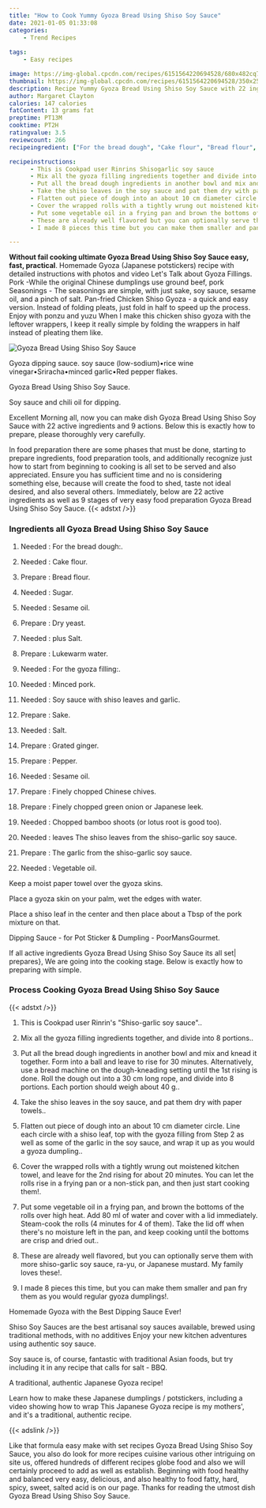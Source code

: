 ```yaml
---
title: "How to Cook Yummy Gyoza Bread Using Shiso Soy Sauce"
date: 2021-01-05 01:33:08
categories:
    - Trend Recipes
    
tags:
    - Easy recipes

image: https://img-global.cpcdn.com/recipes/6151564220694528/680x482cq70/gyoza-bread-using-shiso-soy-sauce-recipe-main-photo.jpg
thumbnail: https://img-global.cpcdn.com/recipes/6151564220694528/350x250cq70/gyoza-bread-using-shiso-soy-sauce-recipe-main-photo.jpg
description: Recipe Yummy Gyoza Bread Using Shiso Soy Sauce with 22 ingredients and 9 stages of easy cooking.
author: Margaret Clayton
calories: 147 calories
fatContent: 13 grams fat
preptime: PT13M
cooktime: PT2H
ratingvalue: 3.5
reviewcount: 266
recipeingredient: ["For the bread dough", "Cake flour", "Bread flour", "Sugar", "Sesame oil", "Dry yeast", "plus Salt", "Lukewarm water", "For the gyoza filling", "Minced pork", "Soy sauce with shiso leaves and garlic", "Sake", "Salt", "Grated ginger", "Pepper", "Sesame oil", "Finely chopped Chinese chives", "Finely chopped green onion or Japanese leek", "Chopped bamboo shoots or lotus root is good too", "leaves The shiso leaves from the shisogarlic soy sauce", "The garlic from the shisogarlic soy sauce", "Vegetable oil"]

recipeinstructions: 
      - This is Cookpad user Rinrins Shisogarlic soy sauce 
      - Mix all the gyoza filling ingredients together and divide into 8 portions 
      - Put all the bread dough ingredients in another bowl and mix and knead it together Form into a ball and leave to rise for 30 minutes Alternatively use a bread machine on the doughkneading setting until the 1st rising is done Roll the dough out into a 30 cm long rope and divide into 8 portions Each portion should weigh about 40 g 
      - Take the shiso leaves in the soy sauce and pat them dry with paper towels 
      - Flatten out piece of dough into an about 10 cm diameter circle Line each circle with a shiso leaf top with the gyoza filling from Step 2 as well as some of the garlic in the soy sauce and wrap it up as you would a gyoza dumpling 
      - Cover the wrapped rolls with a tightly wrung out moistened kitchen towel and leave for the 2nd rising for about 20 minutes You can let the rolls rise in a frying pan or a nonstick pan and then just start cooking them 
      - Put some vegetable oil in a frying pan and brown the bottoms of the rolls over high heat Add 80 ml of water and cover with a lid immediately Steamcook the rolls 4 minutes for 4 of them Take the lid off when theres no moisture left in the pan and keep cooking until the bottoms are crisp and dried out 
      - These are already well flavored but you can optionally serve them with more shisogarlic soy sauce rayu or Japanese mustard My family loves these 
      - I made 8 pieces this time but you can make them smaller and pan fry them as you would regular gyoza dumplings

---
```




**Without fail cooking ultimate Gyoza Bread Using Shiso Soy Sauce easy, fast, practical**. Homemade Gyoza (Japanese potstickers) recipe with detailed instructions with photos and video Let&#39;s Talk about Gyoza Fillings. Pork -While the original Chinese dumplings use ground beef, pork Seasonings - The seasonings are simple, with just sake, soy sauce, sesame oil, and a pinch of salt. Pan-fried Chicken Shiso Gyoza - a quick and easy version. Instead of folding pleats, just fold in half to speed up the process. Enjoy with ponzu and yuzu When I make this chicken shiso gyoza with the leftover wrappers, I keep it really simple by folding the wrappers in half instead of pleating them like.


![Gyoza Bread Using Shiso Soy Sauce](https://img-global.cpcdn.com/recipes/6151564220694528/680x482cq70/gyoza-bread-using-shiso-soy-sauce-recipe-main-photo.jpg "Gyoza Bread Using Shiso Soy Sauce")



Gyoza dipping sauce. soy sauce (low-sodium)•rice wine vinegar•Sriracha•minced garlic•Red pepper flakes.

Gyoza Bread Using Shiso Soy Sauce.

Soy sauce and chili oil for dipping.


Excellent Morning all, now you can make dish Gyoza Bread Using Shiso Soy Sauce with 22 active ingredients and 9 actions. Below this is exactly how to prepare, please thoroughly very carefully.

In food preparation there are some phases that must be done, starting to prepare ingredients, food preparation tools, and additionally recognize just how to start from beginning to cooking is all set to be served and also appreciated. Ensure you has sufficient time and no is considering something else, because will create the food to shed, taste not ideal desired, and also several others. Immediately, below are 22 active ingredients as well as 9 stages of very easy food preparation Gyoza Bread Using Shiso Soy Sauce.
{{< adstxt />}}

### Ingredients all Gyoza Bread Using Shiso Soy Sauce


1. Needed  : For the bread dough:.

1. Needed  : Cake flour.

1. Prepare  : Bread flour.

1. Needed  : Sugar.

1. Needed  : Sesame oil.

1. Prepare  : Dry yeast.

1. Needed  : plus Salt.

1. Prepare  : Lukewarm water.

1. Needed  : For the gyoza filling:.

1. Needed  : Minced pork.

1. Needed  : Soy sauce with shiso leaves and garlic.

1. Prepare  : Sake.

1. Needed  : Salt.

1. Prepare  : Grated ginger.

1. Prepare  : Pepper.

1. Needed  : Sesame oil.

1. Prepare  : Finely chopped Chinese chives.

1. Prepare  : Finely chopped green onion or Japanese leek.

1. Needed  : Chopped bamboo shoots (or lotus root is good too).

1. Needed  : leaves The shiso leaves from the shiso-garlic soy sauce.

1. Prepare  : The garlic from the shiso-garlic soy sauce.

1. Needed  : Vegetable oil.


Keep a moist paper towel over the gyoza skins.

Place a gyoza skin on your palm, wet the edges with water.

Place a shiso leaf in the center and then place about a Tbsp of the pork mixture on that.

Dipping Sauce - for Pot Sticker &amp; Dumpling - PoorMansGourmet.


If all active ingredients Gyoza Bread Using Shiso Soy Sauce its all set| prepares}, We are going into the cooking stage. Below is exactly how to preparing with simple.

### Process Cooking Gyoza Bread Using Shiso Soy Sauce

{{< adstxt />}}


1. This is Cookpad user Rinrin&#39;s &#34;Shiso-garlic soy sauce&#34;..



1. Mix all the gyoza filling ingredients together, and divide into 8 portions..



1. Put all the bread dough ingredients in another bowl and mix and knead it together. Form into a ball and leave to rise for 30 minutes. Alternatively, use a bread machine on the dough-kneading setting until the 1st rising is done. Roll the dough out into a 30 cm long rope, and divide into 8 portions. Each portion should weigh about 40 g..



1. Take the shiso leaves in the soy sauce, and pat them dry with paper towels..



1. Flatten out piece of dough into an about 10 cm diameter circle. Line each circle with a shiso leaf, top with the gyoza filling from Step 2 as well as some of the garlic in the soy sauce, and wrap it up as you would a gyoza dumpling..



1. Cover the wrapped rolls with a tightly wrung out moistened kitchen towel, and leave for the 2nd rising for about 20 minutes. You can let the rolls rise in a frying pan or a non-stick pan, and then just start cooking them!.



1. Put some vegetable oil in a frying pan, and brown the bottoms of the rolls over high heat. Add 80 ml of water and cover with a lid immediately. Steam-cook the rolls (4 minutes for 4 of them). Take the lid off when there&#39;s no moisture left in the pan, and keep cooking until the bottoms are crisp and dried out..



1. These are already well flavored, but you can optionally serve them with more shiso-garlic soy sauce, ra-yu, or Japanese mustard. My family loves these!.



1. I made 8 pieces this time, but you can make them smaller and pan fry them as you would regular gyoza dumplings!.




Homemade Gyoza with the Best Dipping Sauce Ever!

Shiso Soy Sauces are the best artisanal soy sauces available, brewed using traditional methods, with no additives Enjoy your new kitchen adventures using authentic soy sauce.

Soy sauce is, of course, fantastic with traditional Asian foods, but try including it in any recipe that calls for salt - BBQ.

A traditional, authentic Japanese Gyoza recipe!

Learn how to make these Japanese dumplings / potstickers, including a video showing how to wrap This Japanese Gyoza recipe is my mothers&#39;, and it&#39;s a traditional, authentic recipe.


{{< adslink />}}

Like that formula easy make with set recipes Gyoza Bread Using Shiso Soy Sauce, you also do look for more recipes cuisine various other intriguing on site us, offered hundreds of different recipes globe food and also we will certainly proceed to add as well as establish. Beginning with food healthy and balanced very easy, delicious, and also healthy to food fatty, hard, spicy, sweet, salted acid is on our page. Thanks for reading the utmost dish Gyoza Bread Using Shiso Soy Sauce.
